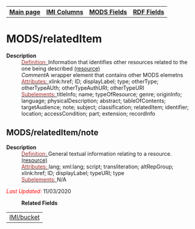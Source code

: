 <!DOCTYPE html>
<html>

<body>
<table style="width:100%">
  <tr>
    <th><a href="index.md">Main page</a></th>
	<th><a href="IMI.md">IMI Columns</a></th>
    <th><a href="MODS.md">MODS Fields</a></th>
    <th><a href="RDF.md">RDF Fields</a></th>
  </tr>
</table>



<h1>MODS/relatedItem</h1>
<dl>
  <dt><b>Description</b></dt>
  <dd><ins><font color="brown">Definition: </font></ins>Information that identifies other resources related to the one being described <a href="http://www.loc.gov/standards/mods/userguide/relateditem.md">(resource)</a></dd>
  <dd><i>Comment</i>A wrapper element that contains other MODS elemetns</dd>
  <dd><ins><font color="brown">Attributes: </font></ins>xlink:href; ID; displayLabel; type; otherType; otherTypeAUth; otherTypeAuthURI; otherTypeURI</dd>
  <dd><ins><font color="brown">Subelements: </font></ins>titleInfo; name; typeOfResource; genre; originInfo; language; physicalDescription; abstract; tableOfContents; targetAudience; note; subject; classification; relatedItem; identifier; location; accessCondition; part; extension; recordInfo</dd>
</dl>
<h2>MODS/relatedItem/note</h2>
<dl>
  <dt><b>Description</b></dt>
  <dd><ins><font color="brown">Definition: </font></ins>General textual information relating to a resource.<a href="www.loc.gov/standards/mods/userguide/note.md">(resource)</a></dd>
  <dd><ins><font color="brown">Attributes: </font></ins> lang; xml:lang; script; transliteration; altRepGroup; xlink:href; ID; displayLabel; typeURI; type</dd>
  <dd><ins><font color="brown">Subelements: </font></ins> N/A</dd>
</dl>
	<p><font color="red"><i>Last Updated: </i></font>11/03/2020</p>
</dl>
<dl>
	<dd><b>Related Fields</b></dd>
		<table>
			<td><a href="imi.bucket.md">IMI/bucket</a></td>
		</table>
</dl>
</body>
</html>